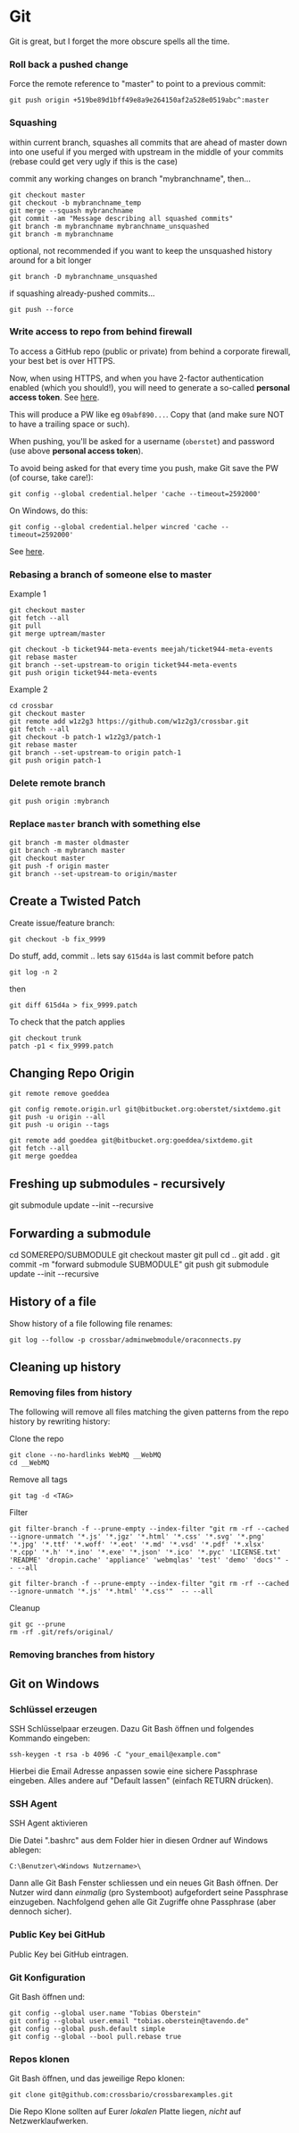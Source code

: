 # Git

Git is great, but I forget the more obscure spells all the time.

### Roll back a pushed change

Force the remote reference to "master" to point to a previous commit:

	git push origin +519be89d1bff49e8a9e264150af2a528e0519abc^:master

### Squashing

within current branch, squashes all commits that are ahead of master down into one
useful if you merged with upstream in the middle of your commits (rebase could get very ugly if this is the case)
 
commit any working changes on branch "mybranchname", then...

	git checkout master
	git checkout -b mybranchname_temp
	git merge --squash mybranchname
	git commit -am "Message describing all squashed commits"
	git branch -m mybranchname mybranchname_unsquashed
	git branch -m mybranchname
 
optional, not recommended if you want to keep the unsquashed history around for a bit longer

	git branch -D mybranchname_unsquashed
 
if squashing already-pushed commits...

	git push --force


### Write access to repo from behind firewall

To access a GitHub repo (public or private) from behind a corporate firewall, your best bet is over HTTPS.

Now, when using HTTPS, and when you have 2-factor authentication enabled (which you should!), you will need to generate a so-called **personal access token**. See [here](https://help.github.com/articles/creating-an-access-token-for-command-line-use/).

This will produce a PW like eg `09abf890...`. Copy that (and make sure NOT to have a trailing space or such).

When pushing, you'll be asked for a username (`oberstet`) and password (use above **personal access token**).

To avoid being asked for that every time you push, make Git save the PW (of course, take care!):

```
git config --global credential.helper 'cache --timeout=2592000'
```

On Windows, do this:

```
git config --global credential.helper wincred 'cache --timeout=2592000'
```

See [here](https://www.maxoberberger.net/blog/2015/08/caching-git-credentials.html).


### Rebasing a branch of someone else to master

Example 1

```
git checkout master
git fetch --all
git pull
git merge uptream/master

git checkout -b ticket944-meta-events meejah/ticket944-meta-events
git rebase master
git branch --set-upstream-to origin ticket944-meta-events
git push origin ticket944-meta-events
```

Example 2

```
cd crossbar
git checkout master
git remote add w1z2g3 https://github.com/w1z2g3/crossbar.git
git fetch --all
git checkout -b patch-1 w1z2g3/patch-1
git rebase master
git branch --set-upstream-to origin patch-1
git push origin patch-1
```

### Delete remote branch

	git push origin :mybranch

### Replace `master` branch with something else

	git branch -m master oldmaster
	git branch -m mybranch master
	git checkout master
	git push -f origin master
	git branch --set-upstream-to origin/master


## Create a Twisted Patch

Create issue/feature branch:

	git checkout -b fix_9999

Do stuff, add, commit .. lets say `615d4a` is last commit before patch

	git log -n 2

then

	git diff 615d4a > fix_9999.patch

To check that the patch applies

	git checkout trunk
	patch -p1 < fix_9999.patch

	
## Changing Repo Origin

	git remote remove goeddea
	
	git config remote.origin.url git@bitbucket.org:oberstet/sixtdemo.git
	git push -u origin --all
	git push -u origin --tags
	
	git remote add goeddea git@bitbucket.org:goeddea/sixtdemo.git
	git fetch --all
	git merge goeddea


## Freshing up submodules - recursively

git submodule update --init --recursive


## Forwarding a submodule

cd SOMEREPO/SUBMODULE
git checkout master
git pull
cd ..
git add .
git commit -m "forward submodule SUBMODULE"
git push
git submodule update --init --recursive


## History of a file

Show history of a file following file renames:

	git log --follow -p crossbar/adminwebmodule/oraconnects.py

## Cleaning up history

### Removing files from history

The following will remove all files matching the given patterns from the repo history by rewriting history:

Clone the repo

	git clone --no-hardlinks WebMQ __WebMQ
    cd __WebMQ

Remove all tags

	git tag -d <TAG>

Filter

	git filter-branch -f --prune-empty --index-filter "git rm -rf --cached --ignore-unmatch '*.js' '*.jgz' '*.html' '*.css' '*.svg' '*.png' '*.jpg' '*.ttf' '*.woff' '*.eot' '*.md' '*.vsd' '*.pdf' '*.xlsx' '*.cpp' '*.h' '*.ino' '*.exe' '*.json' '*.ico' '*.pyc' 'LICENSE.txt' 'README' 'dropin.cache' 'appliance' 'webmqlas' 'test' 'demo' 'docs'" -- --all

	git filter-branch -f --prune-empty --index-filter "git rm -rf --cached --ignore-unmatch '*.js' '*.html' '*.css'"  -- --all

Cleanup

	git gc --prune
    rm -rf .git/refs/original/

### Removing branches from history


## Git on Windows

### Schlüssel erzeugen

SSH Schlüsselpaar erzeugen. Dazu Git Bash öffnen und folgendes Kommando eingeben:

	ssh-keygen -t rsa -b 4096 -C "your_email@example.com"

Hierbei die Email Adresse anpassen sowie eine sichere Passphrase eingeben. Alles andere auf "Default lassen" (einfach RETURN drücken).

### SSH Agent

SSH Agent aktivieren

Die Datei ".bashrc" aus dem Folder hier in diesen Ordner auf Windows ablegen:

	C:\Benutzer\<Windows Nutzername>\

Dann alle Git Bash Fenster schliessen und ein neues Git Bash öffnen. Der  Nutzer wird dann _einmalig_ (pro Systemboot) aufgefordert seine Passphrase einzugeben. Nachfolgend gehen alle Git Zugriffe ohne Passphrase (aber dennoch sicher).

### Public Key bei GitHub

Public Key bei GitHub eintragen.

### Git Konfiguration

Git Bash öffnen und:

	git config --global user.name "Tobias Oberstein"
	git config --global user.email "tobias.oberstein@tavendo.de"
	git config --global push.default simple
	git config --global --bool pull.rebase true

### Repos klonen

Git Bash öffnen, und das jeweilige Repo klonen:

	git clone git@github.com:crossbario/crossbarexamples.git

Die Repo Klone sollten auf Eurer _lokalen_ Platte liegen, _nicht_ auf Netzwerklaufwerken.
